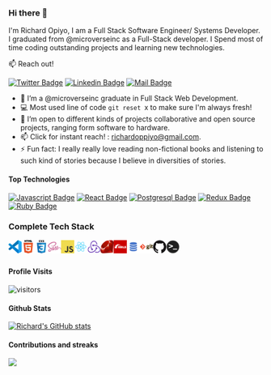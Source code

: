 ### Hi there 👋

I'm Richard Opiyo, I am a Full Stack Software Engineer/ Systems Developer.
I graduated from @microverseinc as a Full-Stack developer.
I Spend most of time coding outstanding projects and learning new technologies.

:mailbox: Reach out!

[![Twitter Badge](https://img.shields.io/badge/-@blessed_ricky-1ca0f1?style=flat&labelColor=1ca0f1&logo=twitter&logoColor=white&link=https://twitter.com/blessed_ricky)](https://twitter.com/blessed_ricky) 
[![Linkedin Badge](https://img.shields.io/badge/-richardoppiyo-0e76a8?style=flat&labelColor=0e76a8&logo=linkedin&logoColor=white)](https://www.linkedin.com/in/richardoppiyo/) 
[![Mail Badge](https://img.shields.io/badge/-richardoppiyo-c0392b?style=flat&labelColor=c0392b&logo=gmail&logoColor=white)](mailto:richardoppiyo@gmail.com)

<!-- TODO: Add last video link -->

- 🔭 I’m a @microverseinc graduate in Full Stack Web Development.
- :computer: Most used line of code `git reset `x to make sure I'm always fresh!
- 🤔 I’m open to different kinds of projects collaborative and open source projects, ranging form software to hardware.
- 📫 Click for instant reach! : richardoppiyo@gmail.com.
- ⚡ Fun fact: I really really love reading non-fictional books and listening to such kind of stories because I believe in diversities of stories.

#### Top Technologies

[![Javascript Badge](https://img.shields.io/badge/-Javascript-F0DB4F?style=for-the-badge&labelColor=black&logo=javascript&logoColor=F0DB4F)](#) 
[![React Badge](https://img.shields.io/badge/-React-61DBFB?style=for-the-badge&labelColor=black&logo=react&logoColor=61DBFB)](#) 
[![Postgresql Badge](https://img.shields.io/badge/-Postgresql-305d8d?style=for-the-badge&labelColor=black&logo=postgresql&logoColor=305d8d)](#) 
[![Redux Badge](https://img.shields.io/badge/-Redux-7248b6?style=for-the-badge&labelColor=black&logo=redux&logoColor=7248b6)](#) 
[![Ruby Badge](https://img.shields.io/badge/-Ruby-ab1303?style=for-the-badge&labelColor=black&logo=ruby&logoColor=ab1303)](#)

### Complete Tech Stack

<img align="left" alt="Visual Studio Code" width="26px" src="https://raw.githubusercontent.com/github/explore/80688e429a7d4ef2fca1e82350fe8e3517d3494d/topics/visual-studio-code/visual-studio-code.png" />
<img align="left" alt="HTML5" width="26px" src="https://raw.githubusercontent.com/github/explore/80688e429a7d4ef2fca1e82350fe8e3517d3494d/topics/html/html.png" />
<img align="left" alt="CSS3" width="26px" src="https://raw.githubusercontent.com/github/explore/80688e429a7d4ef2fca1e82350fe8e3517d3494d/topics/css/css.png" />
<img align="left" alt="CSS3" width="26px" src="https://raw.githubusercontent.com/github/explore/80688e429a7d4ef2fca1e82350fe8e3517d3494d/topics/sass/sass.png"/>
<img align="left" alt="JavaScript" width="26px" src="https://raw.githubusercontent.com/github/explore/80688e429a7d4ef2fca1e82350fe8e3517d3494d/topics/javascript/javascript.png" />
<img align="left" alt="JavaScript" width="26px" src="https://raw.githubusercontent.com/github/explore/80688e429a7d4ef2fca1e82350fe8e3517d3494d/topics/react/react.png"/>
<img align="left" alt="JavaScript" width="26px" src="https://raw.githubusercontent.com/github/explore/80688e429a7d4ef2fca1e82350fe8e3517d3494d/topics/redux/redux.png"/>
<img align="left" alt="JavaScript" width="26px" src="https://raw.githubusercontent.com/github/explore/80688e429a7d4ef2fca1e82350fe8e3517d3494d/topics/ruby/ruby.png"/>
<img align="left" alt="JavaScript" width="26px" src="https://raw.githubusercontent.com/github/explore/80688e429a7d4ef2fca1e82350fe8e3517d3494d/topics/rails/rails.png"/>
<img align="left" alt="JavaScript" width="26px" src="https://raw.githubusercontent.com/github/explore/80688e429a7d4ef2fca1e82350fe8e3517d3494d/topics/sql/sql.png"/>
<img align="left" alt="Git" width="26px" src="https://raw.githubusercontent.com/github/explore/80688e429a7d4ef2fca1e82350fe8e3517d3494d/topics/git/git.png" />
<img align="left" alt="GitHub" width="26px" src="https://raw.githubusercontent.com/github/explore/78df643247d429f6cc873026c0622819ad797942/topics/github/github.png" />
<img align="left" alt="Terminal" width="26px" src="https://raw.githubusercontent.com/github/explore/80688e429a7d4ef2fca1e82350fe8e3517d3494d/topics/terminal/terminal.png" />

<br />
<br />

#### Profile Visits

![visitors](https://visitor-badge.glitch.me/badge?page_id=richardoppiyo.richardoppiyo&left_color=green&right_color=red)

 
#### Github Stats
[![Richard's GitHub stats](https://github-readme-stats.vercel.app/api?username=richardoppiyo&theme=gruvbox)](https://github.com/richardoppiyo/github-readme-stats)
<!-- 
#### Languages
<img src="https://github-readme-stats.vercel.app/api/top-langs?username=richardoppiyo&layout=compact"/>
 -->
#### Contributions and streaks
<img src="https://github-readme-streak-stats.herokuapp.com/?user=richardoppiyo"/>


